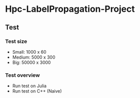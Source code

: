 # Hpc-LabelPropagation-Project

## Test 

### Test size
- Small: 1000 x 60
- Medium: 5000 x 300
- Big: 50000 x 3000

### Test overview
- Run test on Julia
- Run test on C++ (Naive)
